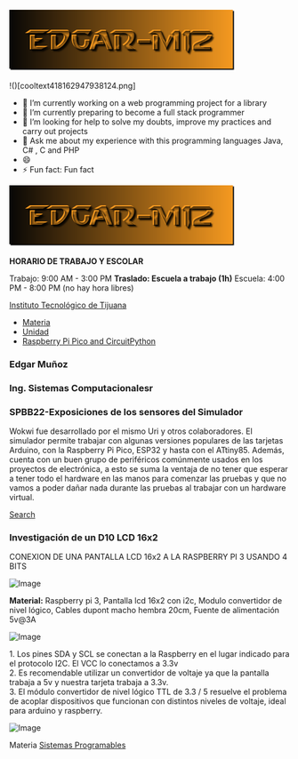 ![](cooltext418162947938124.png)

!()[cooltext418162947938124.png]
 

- 🔭 I’m currently working on a web programming project for a library
- 🌱 I’m currently preparing to become a full stack programmer 
- 🤔 I’m looking for help to solve my doubts, improve my practices and carry out projects
- 💬 Ask me about my experience with this programming languages Java, C# , C and PHP 
- 😄 
- ⚡ Fun fact: Fun fact
 
![](cooltext418162947938124.png)

**HORARIO DE TRABAJO Y ESCOLAR**

Trabajo: 9:00 AM - 3:00 PM
**Traslado: Escuela a trabajo (1h)**
Escuela: 4:00 PM - 8:00 PM (no hay hora libres)



[Instituto Tecnológico de Tijuana](#)

*   [Materia](#)
*   [Unidad](#)
*   [Raspberry Pi Pico and CircuitPython](https://www.taloselectronics.com/blogs/tutoriales/como-usar-pantalla-lcd-con-i2c-con-raspberry)

### Edgar Muñoz

### Ing. Sistemas Computacionalesr

### SPBB22-Exposiciones de los sensores del Simulador

Wokwi fue desarrollado por el mismo Uri y otros colaboradores. El simulador permite trabajar con algunas versiones populares de las tarjetas Arduino, con la Raspberry Pi Pico, ESP32 y hasta con el ATtiny85. Además, cuenta con un buen grupo de periféricos comúnmente usados en los proyectos de electrónica, a esto se suma la ventaja de no tener que esperar a tener todo el hardware en las manos para comenzar las pruebas y que no vamos a poder dañar nada durante las pruebas al trabajar con un hardware virtual.

[Search](https://palmacas.com/simulador-wokwi/)

### Investigación de un D10 LCD 16x2

  

CONEXION DE UNA PANTALLA LCD 16x2 A LA RASPBERRY PI 3 USANDO 4 BITS

![Image](https://alinos.sytes.net/raspberrypi/lcd/lcd1.png)

**Material:** Raspberry pi 3, Pantalla lcd 16x2 con i2c, Modulo convertidor de nivel lógico, Cables dupont macho hembra 20cm, Fuente de alimentación 5v@3A

![Image](https://cdn.shopify.com/s/files/1/0020/8027/6524/files/GPIO_piout_rasp_1024x1024.png?v=1597780984)

1\. Los pines SDA y SCL se conectan a la Raspberry en el lugar indicado para el protocolo I2C. El VCC lo conectamos a 3.3v  
2\. Es recomendable utilizar un convertidor de voltaje ya que la pantalla trabaja a 5v y nuestra tarjeta trabaja a 3.3v.  
3\. El módulo convertidor de nivel lógico TTL de 3.3 / 5 resuelve el problema de acoplar dispositivos que funcionan con distintos niveles de voltaje, ideal para arduino y raspberry.

![Image](https://botboss.files.wordpress.com/2015/07/lcd-16x2-conexion1.png)

Materia [Sistemas Programables](#)
